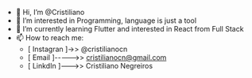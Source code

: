 - 👋 Hi, I’m @Cristiliano
- 👀 I’m interested in Programming, language is just a tool
- 🌱 I’m currently learning Flutter and interested in React from Full Stack
- 📫 How to reach me: 
     * [ Instagran ]->> @cristilianocn
     * [ Email ]----->> cristilianocn@gmail.com
     * [ LinkdIn ]--->> Cristiliano Negreiros

<!---
Cristiliano/Cristiliano is a ✨ special ✨ repository because its `README.md` (this file) appears on your GitHub profile.
You can click the Preview link to take a look at your changes.
--->

